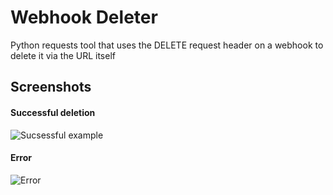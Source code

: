 # Webhook Deleter

Python requests tool that uses the DELETE request header on a webhook to delete it via the URL itself
## Screenshots

#### Successful deletion
![Sucsessful example](https://i.snipboard.io/kPXDLo.jpg)
#### Error
![Error ](https://i.snipboard.io/nsZzb6.jpg)
